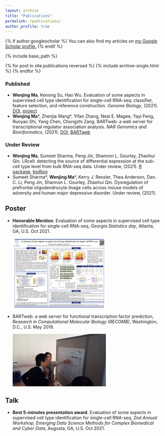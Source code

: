 ```yaml
---
layout: archive
title: "Publications"
permalink: /publications/
author_profile: true
---
```


{% if author.googlescholar %}
  You can also find my articles on <u><a href="{{author.googlescholar}}">my Google Scholar profile</a>.</u>
{% endif %}

{% include base_path %}

{% for post in site.publications reversed %}
  {% include archive-single.html %}
{% endfor %}


### Published

- **Wenjing Ma**, Kenong Su, Hao Wu. Evaluation of some aspects in supervised cell type identification for single-cell RNA-seq: classifier, feature selection, and reference construction. *Genome Biology*, (2021). [DOI](https://doi.org/10.1186/s13059-021-02480-2), [project](https://github.com/marvinquiet/RefConstruction_supervisedCelltyping)
- **Wenjing Ma**\*, Zhenjia Wang\*, Yifan Zhang, Neal E. Magee, Yayi Feng, Ruoyao Shi, Yang Chen, Chongzhi Zang. BARTweb: a web server for transcriptional regulator association analysis. *NAR Genomics and Bioinformatics*, (2021). [DOI](https://doi.org/10.1093/nargab/lqab022), [BARTweb](http://bartweb.org/)

### Under Review

- **Wenjing Ma**, Sumeet Sharma, Peng Jin, Shannon L. Gourley, Zhaohui Qin. LRcell: detecting the source of differential expression at the sub-cell type level from bulk RNA-seq data. Under review, (2021). [R package](bioconductor.org/packages/release/bioc/html/LRcell.html), [bioRxiv](https://doi.org/10.1101/2021.08.10.455821)
- Sumeet Sharma\*, **Wenjing Ma**\*, Kerry J. Ressler, Thea Anderson, Dan. C. Li, Peng Jin, Shannon L. Gourley, Zhaohui Qin. Dysregulation of prefrontal oligodendrocyte linage cells across mouse models of adversity and human major depressive disorder. Under review, (2021).


## Poster

- **Honorable Mention**. Evaluation of some aspects in supervised cell type identification for single-cell RNA-seq, *Georgia Statistics day*, Atlanta, GA, U.S. Oct 2021.
  
  <img src="/images/GSD2021_poster.png" width=300 />

- BARTweb: a web server for functional transcription factor prediction, *Research in Computational Molecular Biology (RECOMB)*, Washington, D.C., U.S. May 2019.

  <img src="/images/RECOMB2019_poster.png" width=300 />


## Talk

- **Best 5-minutes presentation award**. Evaluation of some aspects in supervised cell type identification for single-cell RNA-seq, *2nd Annual Workshop, Emerging Data Science Methods for Complex Biomedical and Cyber Data*, Augusta, GA, U.S. Oct 2021.
